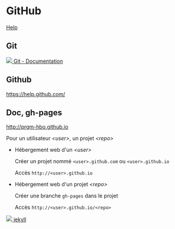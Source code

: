 # GitHub

[Help](./help.rst)


## Git

[![][git-ico] Git - Documentation](http://git-scm.com/doc/)

[git-ico]: http://www.google.com/s2/favicons?domain=git-scm.com


## Github

https://help.github.com/

## Doc, gh-pages

http://prgm-hbo.github.io

Pour un utilisateur *\<user\>*, un projet *\<repo\>*

- Hébergement web d'un *\<user\>*
	
	Créer un projet nommé `<user>.github.com` ou `<user>.github.io` 
	
	Accès `http://<user>.github.io`

- Hébergement web d'un projet *\<repo\>*
	
	Créer une branche `gh-pages` dans le projet
	
	Accès `http://<user>.github.io/<repo>`	

[![](http://www.google.com/s2/favicons?domain=jekyllrb.com) jekyll](http://jekyllrb.com)

